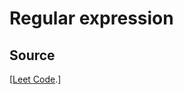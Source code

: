 # Regular expression

## Source
[[Leet Code](https://leetcode.com/problems/regular-expression-matching/description/).]


